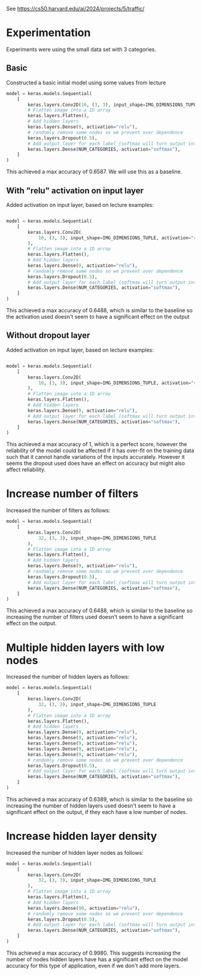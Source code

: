 See https://cs50.harvard.edu/ai/2024/projects/5/traffic/

# Experimentation

Experiments were using the small data set with 3 categories.

## Basic

Constructed a basic initial model using some values from lecture

```py
model = keras.models.Sequential(
    [
        keras.layers.Conv2D(10, (3, 3), input_shape=IMG_DIMENSIONS_TUPLE),
        # Flatten image into a 1D array
        keras.layers.Flatten(),
        # Add hidden layers
        keras.layers.Dense(9, activation="relu"),
        # randomly remove some nodes so we prevent over dependence
        keras.layers.Dropout(0.5),
        # Add output layer for each label (softmax will turn output into a probability range)
        keras.layers.Dense(NUM_CATEGORIES, activation="softmax"),
    ]
)
```

This achieved a max accuracy of 0.6587. We will use this as a baseline.

## With "relu" activation on input layer

Added activation on input layer, based on lecture examples:

```py

model = keras.models.Sequential(
    [
        keras.layers.Conv2D(
            10, (3, 3), input_shape=IMG_DIMENSIONS_TUPLE, activation="relu"
        ),
        # Flatten image into a 1D array
        keras.layers.Flatten(),
        # Add hidden layers
        keras.layers.Dense(9, activation="relu"),
        # randomly remove some nodes so we prevent over dependence
        keras.layers.Dropout(0.5),
        # Add output layer for each label (softmax will turn output into a probability range)
        keras.layers.Dense(NUM_CATEGORIES, activation="softmax"),
    ]
)
```

This achieved a max accuracy of 0.6488, which is similar to the baseline so the activation
used doesn't seem to have a significant effect on the output

## Without dropout layer

Added activation on input layer, based on lecture examples:

```py

model = keras.models.Sequential(
    [
        keras.layers.Conv2D(
            10, (3, 3), input_shape=IMG_DIMENSIONS_TUPLE, activation="relu"
        ),
        # Flatten image into a 1D array
        keras.layers.Flatten(),
        # Add hidden layers
        keras.layers.Dense(9, activation="relu"),
        # Add output layer for each label (softmax will turn output into a probability range)
        keras.layers.Dense(NUM_CATEGORIES, activation="softmax"),
    ]
)
```

This achieved a max accuracy of 1, which is a perfect score, however the reliability of the model could be affected
if it has over-fit on the training data such that it cannot handle variations of the inputs accurately.
However it seems the dropout used does have an effect on accuracy but might also affect reliability.

# Increase number of filters

Increased the number of filters as follows:

```py
model = keras.models.Sequential(
    [
        keras.layers.Conv2D(
            32, (3, 3), input_shape=IMG_DIMENSIONS_TUPLE
        ),
        # Flatten image into a 1D array
        keras.layers.Flatten(),
        # Add hidden layers
        keras.layers.Dense(9, activation="relu"),
        # randomly remove some nodes so we prevent over dependence
        keras.layers.Dropout(0.5),
        # Add output layer for each label (softmax will turn output into a probability range)
        keras.layers.Dense(NUM_CATEGORIES, activation="softmax"),
    ]
)
```

This achieved a max accuracy of 0.6488, which is similar to the baseline so increasing the number of filters
used doesn't seem to have a significant effect on the output.

# Multiple hidden layers with low nodes

Increased the number of hidden layers as follows:

```py
model = keras.models.Sequential(
    [
        keras.layers.Conv2D(
            32, (3, 3), input_shape=IMG_DIMENSIONS_TUPLE
        ),
        # Flatten image into a 1D array
        keras.layers.Flatten(),
        # Add hidden layers
        keras.layers.Dense(9, activation="relu"),
        keras.layers.Dense(9, activation="relu"),
        keras.layers.Dense(9, activation="relu"),
        keras.layers.Dense(9, activation="relu"),
        keras.layers.Dense(9, activation="relu"),
        # randomly remove some nodes so we prevent over dependence
        keras.layers.Dropout(0.5),
        # Add output layer for each label (softmax will turn output into a probability range)
        keras.layers.Dense(NUM_CATEGORIES, activation="softmax"),
    ]
)
```

This achieved a max accuracy of 0.6389, which is similar to the baseline so increasing the number of hidden
layers used doesn't seem to have a significant effect on the output, if they each have a low number of nodes.

# Increase hidden layer density

Increased the number of hidden layer nodes as follows:

```py
model = keras.models.Sequential(
    [
        keras.layers.Conv2D(
            32, (3, 3), input_shape=IMG_DIMENSIONS_TUPLE
        ),
        # Flatten image into a 1D array
        keras.layers.Flatten(),
        # Add hidden layers
        keras.layers.Dense(90, activation="relu"),
        # randomly remove some nodes so we prevent over dependence
        keras.layers.Dropout(0.5),
        # Add output layer for each label (softmax will turn output into a probability range)
        keras.layers.Dense(NUM_CATEGORIES, activation="softmax"),
    ]
)
```

This achieved a max accuracy of 0.9980.
This suggests increasing the number of nodes hidden layers have has a significant effect on the model accuracy
for this type of application, even if we don't add more layers.

